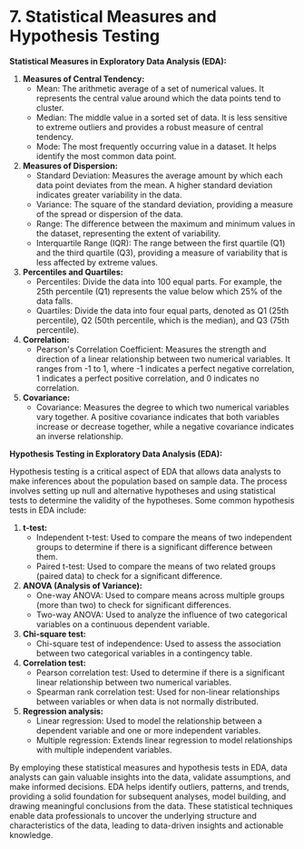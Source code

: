 # 7. Statistical Measures and Hypothesis Testing

**Statistical Measures in Exploratory Data Analysis (EDA):**

1. **Measures of Central Tendency:**
   * Mean: The arithmetic average of a set of numerical values. It represents the central value around which the data points tend to cluster.
   * Median: The middle value in a sorted set of data. It is less sensitive to extreme outliers and provides a robust measure of central tendency.
   * Mode: The most frequently occurring value in a dataset. It helps identify the most common data point.
2. **Measures of Dispersion:**
   * Standard Deviation: Measures the average amount by which each data point deviates from the mean. A higher standard deviation indicates greater variability in the data.
   * Variance: The square of the standard deviation, providing a measure of the spread or dispersion of the data.
   * Range: The difference between the maximum and minimum values in the dataset, representing the extent of variability.
   * Interquartile Range (IQR): The range between the first quartile (Q1) and the third quartile (Q3), providing a measure of variability that is less affected by extreme values.
3. **Percentiles and Quartiles:**
   * Percentiles: Divide the data into 100 equal parts. For example, the 25th percentile (Q1) represents the value below which 25% of the data falls.
   * Quartiles: Divide the data into four equal parts, denoted as Q1 (25th percentile), Q2 (50th percentile, which is the median), and Q3 (75th percentile).
4. **Correlation:**
   * Pearson's Correlation Coefficient: Measures the strength and direction of a linear relationship between two numerical variables. It ranges from -1 to 1, where -1 indicates a perfect negative correlation, 1 indicates a perfect positive correlation, and 0 indicates no correlation.
5. **Covariance:**
   * Covariance: Measures the degree to which two numerical variables vary together. A positive covariance indicates that both variables increase or decrease together, while a negative covariance indicates an inverse relationship.

**Hypothesis Testing in Exploratory Data Analysis (EDA):**

Hypothesis testing is a critical aspect of EDA that allows data analysts to make inferences about the population based on sample data. The process involves setting up null and alternative hypotheses and using statistical tests to determine the validity of the hypotheses. Some common hypothesis tests in EDA include:

1. **t-test:**
   * Independent t-test: Used to compare the means of two independent groups to determine if there is a significant difference between them.
   * Paired t-test: Used to compare the means of two related groups (paired data) to check for a significant difference.
2. **ANOVA (Analysis of Variance):**
   * One-way ANOVA: Used to compare means across multiple groups (more than two) to check for significant differences.
   * Two-way ANOVA: Used to analyze the influence of two categorical variables on a continuous dependent variable.
3. **Chi-square test:**
   * Chi-square test of independence: Used to assess the association between two categorical variables in a contingency table.
4. **Correlation test:**
   * Pearson correlation test: Used to determine if there is a significant linear relationship between two numerical variables.
   * Spearman rank correlation test: Used for non-linear relationships between variables or when data is not normally distributed.
5. **Regression analysis:**
   * Linear regression: Used to model the relationship between a dependent variable and one or more independent variables.
   * Multiple regression: Extends linear regression to model relationships with multiple independent variables.

By employing these statistical measures and hypothesis tests in EDA, data analysts can gain valuable insights into the data, validate assumptions, and make informed decisions. EDA helps identify outliers, patterns, and trends, providing a solid foundation for subsequent analyses, model building, and drawing meaningful conclusions from the data. These statistical techniques enable data professionals to uncover the underlying structure and characteristics of the data, leading to data-driven insights and actionable knowledge.
